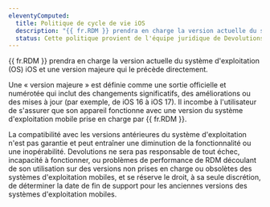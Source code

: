 ```yaml
---
eleventyComputed:
  title: Politique de cycle de vie iOS
  description: "{{ fr.RDM }} prendra en charge la version actuelle du système d'exploitation (OS) iOS et jusqu'à deux versions majeures qui le précèdent directement."
  status: Cette politique provient de l'équipe juridique de Devolutions. Ne pas modifier le contenu de cette politique à moins d'une indication contraire de l'équipe juridique.
---
```

{{ fr.RDM }} prendra en charge la version actuelle du système d'exploitation (OS) iOS et une version majeure qui le précède directement.

Une « version majeure » est définie comme une sortie officielle et numérotée qui inclut des changements significatifs, des améliorations ou des mises à jour (par exemple, de iOS 16 à iOS 17). Il incombe à l'utilisateur de s'assurer que son appareil fonctionne avec une version du système d'exploitation mobile prise en charge par {{ fr.RDM }}.

La compatibilité avec les versions antérieures du système d'exploitation n'est pas garantie et peut entraîner une diminution de la fonctionnalité ou une inopérabilité. Devolutions ne sera pas responsable de tout échec, incapacité à fonctionner, ou problèmes de performance de RDM découlant de son utilisation sur des versions non prises en charge ou obsolètes des systèmes d'exploitation mobiles, et se réserve le droit, à sa seule discrétion, de déterminer la date de fin de support pour les anciennes versions des systèmes d'exploitation mobiles.
